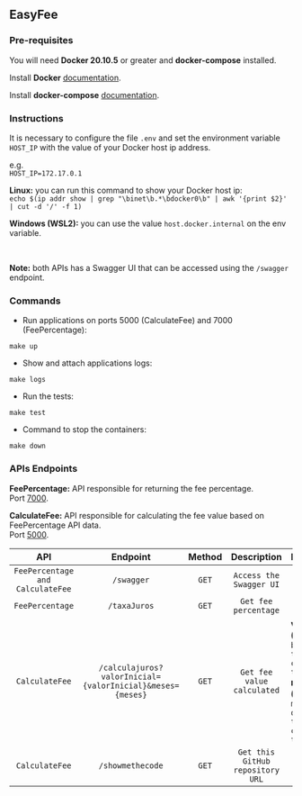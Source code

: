 ## EasyFee

### Pre-requisites

You will need **Docker 20.10.5** or greater and **docker-compose** installed.

Install **Docker** [documentation](https://docs.docker.com/get-docker/).

Install **docker-compose** [documentation](https://docs.docker.com/compose/install/).

### Instructions

It is necessary to configure the file `.env` and set the environment variable `HOST_IP` with the value of your Docker host ip address.

e.g. <br/>
`HOST_IP=172.17.0.1`

**Linux:** you can run this command to show your Docker host ip:<br/>
`echo $(ip addr show | grep "\binet\b.*\bdocker0\b" | awk '{print $2}' | cut -d '/' -f 1)`

**Windows (WSL2):** you can use the value `host.docker.internal` on the env variable.

<br />

**Note:** both APIs has a Swagger UI that can be accessed using the `/swagger` endpoint.

### Commands

- Run applications on ports 5000 (CalculateFee) and 7000 (FeePercentage):
```shell
make up
```

- Show and attach applications logs:
```shell
make logs
```

- Run the tests:
```shell
make test
```

- Command to stop the containers:
```shell
make down
```

### APIs Endpoints

**FeePercentage:** API responsible for returning the fee percentage.<br />
Port [7000](http://localhost:7000/taxajuros).

**CalculateFee:** API responsible for calculating the fee value based on FeePercentage API data.<br />
Port [5000](http://localhost:5000/calculajuros?valorInicial=100&meses=5).

|       API       |                         Endpoint                          | Method |           Description            | Parameters                                                                                                                                |
| :-------------: | :-------------------------------------------------------: | :----: | :------------------------------: | :---------------------------------------------------------------------------------------------------------------------------------------- |
| `FeePercentage and CalculateFee` |                       `/swagger`                        | `GET`  |       `Access the Swagger UI`       |                                                                                                                                           |
| `FeePercentage` |                       `/taxaJuros`                        | `GET`  |       `Get fee percentage`       |                                                                                                                                           |
| `CalculateFee`  | `/calculajuros?valorInicial={valorInicial}&meses={meses}` | `GET`  |    `Get fee value calculated`    | **valorInicial (decimal)**:<br/>`base value to calculate the fee;`<br/> **meses (integer)**:<br/> `months quantity to calculate the fee.` |
| `CalculateFee`  |                     `/showmethecode`                      | `GET`  | `Get this GitHub repository URL` |                                                                                                                                           |